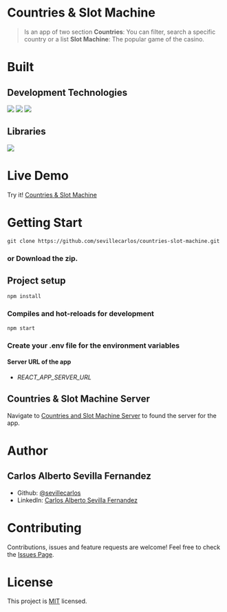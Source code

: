 # Countries & Slot Machine
> Is an app of two section
> **Countries**: You can filter, search a specific country or a list
> **Slot Machine**: The popular game of the casino.

# Built
## Development Technologies
![](https://img.shields.io/badge/Front--End-React-blue)
![](https://img.shields.io/badge/Programming--Language-TypeScript-blue)
![](https://img.shields.io/badge/Library-Redux-purple)
## Libraries
![](https://img.shields.io/badge/Library-Bootstrap--React-purple)
# Live Demo
Try it! [Countries & Slot Machine](https://countries-slot-machine.netlify.app/)

# Getting Start
```
git clone https://github.com/sevillecarlos/countries-slot-machine.git
```
### or Download the zip.
## Project setup
```
npm install
```
### Compiles and hot-reloads for development
```
npm start
```
### Create your .env file for the environment variables
#### Server URL of the app
* *REACT_APP_SERVER_URL*

## Countries & Slot Machine Server
Navigate to [Countries and Slot Machine Server](https://github.com/sevillecarlos/countries-slot-machine-server) to found the server for the app.


# Author
## Carlos Alberto Sevilla Fernandez
* Github: [@sevillecarlos](https://github.com/sevillecarlos)
* LinkedIn: [Carlos Alberto Sevilla Fernandez](https://github.com/sevillecarlos)

# Contributing
Contributions, issues and feature requests are welcome!
Feel free to check the [Issues Page](https://github.com/sevillecarlos/countries-slot-machine/issues).

# License
This project is [MIT](https://opensource.org/licenses/MIT) licensed.



